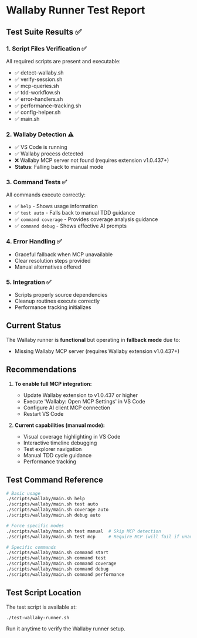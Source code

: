 # Wallaby Runner Test Report

## Test Suite Results ✅

### 1. Script Files Verification ✅

All required scripts are present and executable:

- ✅ detect-wallaby.sh
- ✅ verify-session.sh
- ✅ mcp-queries.sh
- ✅ tdd-workflow.sh
- ✅ error-handlers.sh
- ✅ performance-tracking.sh
- ✅ config-helper.sh
- ✅ main.sh

### 2. Wallaby Detection ⚠️

- ✅ VS Code is running
- ✅ Wallaby process detected
- ❌ Wallaby MCP server not found (requires extension v1.0.437+)
- **Status**: Falling back to manual mode

### 3. Command Tests ✅

All commands execute correctly:

- ✅ `help` - Shows usage information
- ✅ `test auto` - Falls back to manual TDD guidance
- ✅ `command coverage` - Provides coverage analysis guidance
- ✅ `command debug` - Shows effective AI prompts

### 4. Error Handling ✅

- Graceful fallback when MCP unavailable
- Clear resolution steps provided
- Manual alternatives offered

### 5. Integration ✅

- Scripts properly source dependencies
- Cleanup routines execute correctly
- Performance tracking initializes

## Current Status

The Wallaby runner is **functional** but operating in **fallback mode** due to:

- Missing Wallaby MCP server (requires Wallaby extension v1.0.437+)

## Recommendations

1. **To enable full MCP integration:**
   - Update Wallaby extension to v1.0.437 or higher
   - Execute 'Wallaby: Open MCP Settings' in VS Code
   - Configure AI client MCP connection
   - Restart VS Code

2. **Current capabilities (manual mode):**
   - Visual coverage highlighting in VS Code
   - Interactive timeline debugging
   - Test explorer navigation
   - Manual TDD cycle guidance
   - Performance tracking

## Test Command Reference

```bash
# Basic usage
./scripts/wallaby/main.sh help
./scripts/wallaby/main.sh test auto
./scripts/wallaby/main.sh coverage auto
./scripts/wallaby/main.sh debug auto

# Force specific modes
./scripts/wallaby/main.sh test manual  # Skip MCP detection
./scripts/wallaby/main.sh test mcp     # Require MCP (will fail if unavailable)

# Specific commands
./scripts/wallaby/main.sh command start
./scripts/wallaby/main.sh command test
./scripts/wallaby/main.sh command coverage
./scripts/wallaby/main.sh command debug
./scripts/wallaby/main.sh command performance
```

## Test Script Location

The test script is available at:

```bash
./test-wallaby-runner.sh
```

Run it anytime to verify the Wallaby runner setup.
